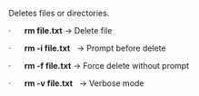 Deletes files or directories.

·      **rm file.txt** → Delete file

·      **rm -i file.txt**   → Prompt before delete

·      **rm -f file.txt** → Force delete without prompt

·      **rm -v file.txt**   → Verbose mode